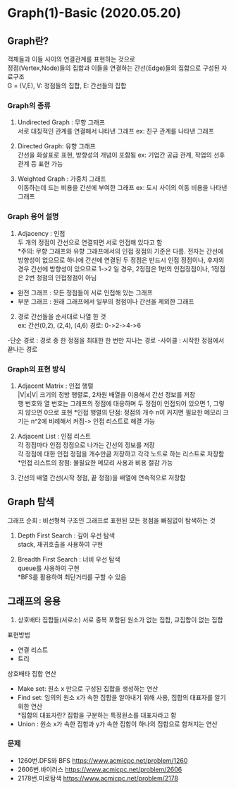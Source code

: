 # Graph(1)-Basic (2020.05.20)
## Graph란?
객체들과 이들 사이의 연결관계를 표현하는 것으로  
정점(Vertex,Node)들의 집합과 이들을 연결하는 간선(Edge)들의 집합으로 구성된 자료구조  
G = (V,E), V: 정점들의 집합, E: 간선들의 집합

### Graph의 종류
1. Undirected Graph : 무향 그래프  
서로 대칭적인 관계를 연결해서 나타낸 그래프 ex: 친구 관계를 나타낸 그래프

2. Directed Graph: 유향 그래프  
간선을 화살표로 표현, 방향성의 개념이 포함됨  ex: 기업간 공급 관계, 작업의 선후 관계 등 표현 가능  

3. Weighted Graph : 가중치 그래프  
이동하는데 드는 비용을 간선에 부여한 그래프 ex: 도시 사이의 이동 비용을 나타낸 그래프

### Graph 용어 설명
1. Adjacency : 인접  
두 개의 정점이 간선으로 연결되면 서로 인접해 있다고 함  
*주의: 무향 그래프와 유향 그래프에서의 인접 정점의 기준은 다름. 전자는 간선에 방향성이 없으므로 하나에 간선에 연결된 두 정점은 반드시 인접 정점이나, 후자의 경우 간선에 방향성이 있으므로 1->2 일 경우, 2정점은 1번의 인접정점이나, 1정점은 2번 정점의 인접정점이 아님  

- 완전 그래프 : 모든 정점들이 서로 인접해 있는 그래프
- 부분 그래프 : 원래 그래프에서 일부의 정점이나 간선을 제외한 그래프

2. 경로 
  간선들을 순서대로 나열 한 것  
  ex: 간선(0,2), (2,4), (4,6) 경로: 0->2->4->6  
  
 -단순 경로 : 경로 중 한 정점을 최대한 한 번만 지나는 경로
 -사이클 : 시작한 정점에서 끝나는 경로


### Graph의 표현 방식
1. Adjacent Matrix : 인접 행렬  
|V|x|V| 크기의  정방 행렬로, 2차원 배열을 이용해서 간선 정보를 저장  
행 번호와 열 번호는 그래프의 정점에 대응하며 두 정점이 인접되어 있으면 1, 그렇지 않으면 0으로 표현
*인접 행렬의 단점: 정점의 개수 n이 커지면 필요한 메모리 크기는 n^2에 비례해서 커짐-> 인접 리스트로 해결 가능


2. Adjacent List : 인접 리스트  
각 정점마다 인접 정점으로 나가는 간선의 정보를 저장  
각 정점에 대한 인접 정점을 개수만큼 저장하고 각각 노드로 하는 리스트로 저장함  
*인접 리스트의 장점: 불필요한 메모리 사용과 비용 절감 가능

3. 간선의  배열
  간선(시작 정점, 끝 정점)을 배열에 연속적으로 저장함
  
  
## Graph 탐색  
그래프 순회 : 비선형적 구조인 그래프로 표현된 모든 정점을 빠짐없이 탐색하는 것
1. Depth First Search : 깊이 우선 탐색  
stack, 재귀호출을 사용하여 구현

2. Breadth First Search : 너비 우선 탐색  
queue를 사용하여 구현  
*BFS를 활용하여 최단거리를 구할 수 있음

## 그래프의 응용
1. 상호배타 집합들(서로소)
서로 중복 포함된 원소가 없는 집합, 교집합이 없는 집합  

표현방법  
- 연결 리스트
- 트리  

상호배타 집합 연산  
- Make set: 원소 x 만으로 구성된 집합을 생성하는 연산
- Find set: 임의의 원소 x가 속한 집합을 알아내기 위해 사용, 집합의 대표자를 알기 위한 연산  
*집합의 대표자란? 집합을 구분하는 특정원소를 대표자라고 함  
- Union : 원소 x가 속한 집합과 y가 속한 집합이 하나의 집합으로 합쳐지는 연산

### 문제
* 1260번.DFS와 BFS <https://www.acmicpc.net/problem/1260>
* 2606번.바이러스 <https://www.acmicpc.net/problem/2606>
* 2178번.미로탐색 <https://www.acmicpc.net/problem/2178>

